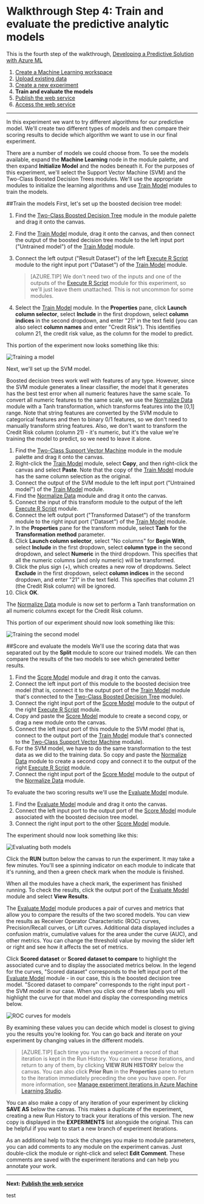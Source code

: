 <properties 
	pageTitle="Step 4: Train and evaluate the predictive analytic models | Microsoft Azure" 
	description="Step 4 of the Develop a predictive solution walkthrough: Train, score, and evaluate multiple models in Azure Machine Learning Studio." 
	services="machine-learning" 
	documentationCenter="" 
	authors="garyericson" 
	manager="paulettm" 
	editor="cgronlun"/>

<tags 
	ms.service="machine-learning" 
	ms.workload="data-services" 
	ms.tgt_pltfrm="na" 
	ms.devlang="na" 
	ms.topic="article" 
	ms.date="07/10/2015" 
	ms.author="garye"/>


# Walkthrough Step 4: Train and evaluate the predictive analytic models

This is the fourth step of the walkthrough, [Developing a Predictive Solution with Azure ML](machine-learning-walkthrough-develop-predictive-solution.md)


1.	[Create a Machine Learning workspace](machine-learning-walkthrough-1-create-ml-workspace.md)
2.	[Upload existing data](machine-learning-walkthrough-2-upload-data.md)
3.	[Create a new experiment](machine-learning-walkthrough-3-create-new-experiment.md)
4.	**Train and evaluate the models**
5.	[Publish the web service](machine-learning-walkthrough-5-publish-web-service.md)
6.	[Access the web service](machine-learning-walkthrough-6-access-web-service.md)

----------

In this experiment we want to try different algorithms for our predictive model. We'll create two different types of models and then compare their scoring results to decide which algorithm we want to use in our final experiment.  

There are a number of models we could choose from. To see the models available, expand the **Machine Learning** node in the module palette, and then expand **Initialize Model** and the nodes beneath it. For the purposes of this experiment, we'll select the Support Vector Machine (SVM) and the Two-Class Boosted Decision Trees modules. We'll use the appropriate modules to initialize the learning algorithms and use [Train Model][train-model] modules to train the models.   

##Train the models
First, let's set up the boosted decision tree model:  

1.	Find the [Two-Class Boosted Decision Tree][two-class-boosted-decision-tree] module in the module palette and drag it onto the canvas.
2.	Find the [Train Model][train-model] module, drag it onto the canvas, and then connect the output of the boosted decision tree module to the left input port ("Untrained model") of the [Train Model][train-model] module.
3.	Connect the left output ("Result Dataset") of the left [Execute R Script][execute-r-script] module to the right input port ("Dataset") of the [Train Model][train-model] module.

	> [AZURE.TIP] We don't need two of the inputs and one of the outputs of the [Execute R Script][execute-r-script] module for this experiment, so we'll just leave them unattached. This is not uncommon for some modules.


4.	Select the [Train Model][train-model] module. In the **Properties** pane, click **Launch column selector**, select **Include** in the first dropdown, select **column indices** in the second dropdown, and enter "21" in the text field (you can also select **column names** and enter "Credit Risk"). This identifies column 21, the credit risk value, as the column for the model to predict.


This portion of the experiment now looks something like this:  

![Training a model][1]
 
Next, we'll set up the SVM model.  

Boosted decision trees work well with features of any type. However, since the SVM module generates a linear classifier, the model that it generates has the best test error when all numeric features have the same scale. To convert all numeric features to the same scale, we use the [Normalize Data][normalize-data] module with a Tanh transformation, which transforms features into the [0,1] range. Note that string features are converted by the SVM module to categorical features and then to binary 0/1 features, so we don't need to manually transform string features. Also, we don't want to transform the Credit Risk column (column 21) - it's numeric, but it's the value we're training the model to predict, so we need to leave it alone.  

1.	Find the [Two-Class Support Vector Machine][two-class-support-vector-machine] module in the module palette and drag it onto the canvas.
2.	Right-click the [Train Model][train-model] module, select **Copy**, and then right-click the canvas and select **Paste**. Note that the copy of the [Train Model][train-model] module has the same column selection as the original.
3.	Connect the output of the SVM module to the left input port ("Untrained model") of the [Train Model][train-model] module.
4.	Find the [Normalize Data][normalize-data] module and drag it onto the canvas.
5.	Connect the input of this transform module to the output of the left [Execute R Script][execute-r-script] module.
6.	Connect the left output port ("Transformed Dataset") of the transform module to the right input port ("Dataset") of the [Train Model][train-model] module.
7.	In the **Properties** pane for the transform module, select **Tanh** for the **Transformation method** parameter.
8.	Click **Launch column selector**, select "No columns" for **Begin With**, select **Include** in the first dropdown, select **column type** in the second dropdown, and select **Numeric** in the third dropdown. This specifies that all the numeric columns (and only numeric) will be transformed.
9.	Click the plus sign (+), which creates a new row of dropdowns. Select **Exclude** in the first dropdown, select **column indices** in the second dropdown, and enter "21" in the text field. This specifies that column 21 (the Credit Risk column) will be ignored.
10.	Click **OK**.  


The [Normalize Data][normalize-data] module is now set to perform a Tanh transformation on all numeric columns except for the Credit Risk column.  

This portion of our experiment should now look something like this:  

![Training the second model][2]  

##Score and evaluate the models
We'll use the scoring data that was separated out by the **Split** module to score our trained models. We can then compare the results of the two models to see which generated better results.  

1.	Find the [Score Model][score-model] module and drag it onto the canvas.
2.	Connect the left input port of this module to the boosted decision tree model (that is, connect it to the output port of the [Train Model][train-model] module that's connected to the [Two-Class Boosted Decision Tree][two-class-boosted-decision-tree] module).
3.	Connect the right input port of the [Score Model][score-model] module to the output of the right [Execute R Script][execute-r-script] module. 
4.	Copy and paste the [Score Model][score-model] module to create a second copy, or drag a new module onto the canvas.
5.	Connect the left input port of this module to the SVM model (that is, connect to the output port of the [Train Model][train-model] module that's connected to the [Two-Class Support Vector Machine][two-class-support-vector-machine] module).
6.	For the SVM model, we have to do the same transformation to the test data as we did to the training data. So copy and paste the [Normalize Data][normalize-data] module to create a second copy and connect it to the output of the right [Execute R Script][execute-r-script] module.
7.	Connect the right input port of the [Score Model][score-model] module to the output of the [Normalize Data][normalize-data] module.  

To evaluate the two scoring results we'll use the [Evaluate Model][evaluate-model] module.  

1.	Find the [Evaluate Model][evaluate-model] module and drag it onto the canvas.
2.	Connect the left input port to the output port of the [Score Model][score-model] module associated with the boosted decision tree model.
3.	Connect the right input port to the other [Score Model][score-model] module.  

The experiment should now look something like this:  

![Evaluating both models][3]
 
Click the **RUN** button below the canvas to run the experiment. It may take a few minutes. You'll see a spinning indicator on each module to indicate that it's running, and then a green check mark when the module is finished.   

When all the modules have a check mark, the experiment has finished running. To check the results, click the output port of the [Evaluate Model][evaluate-model] module and select **View Results**.  

The [Evaluate Model][evaluate-model] module produces a pair of curves and metrics that allow you to compare the results of the two scored models. You can view the results as Receiver Operator Characteristic (ROC) curves, Precision/Recall curves, or Lift curves. Additional data displayed includes a confusion matrix, cumulative values for the area under the curve (AUC), and other metrics. You can change the threshold value by moving the slider left or right and see how it affects the set of metrics.  

Click **Scored dataset** or **Scored dataset to compare** to highlight the associated curve and to display the associated metrics below. In the legend for the curves, "Scored dataset" corresponds to the left input port of the [Evaluate Model][evaluate-model] module - in our case, this is the boosted decision tree model. "Scored dataset to compare" corresponds to the right input port - the SVM model in our case. When you click one of these labels you will highlight the curve for that model and display the corresponding metrics below.  

![ROC curves for models][4]
 
By examining these values you can decide which model is closest to giving you the results you're looking for. You can go back and iterate on your experiment by changing values in the different models.  

> [AZURE.TIP] Each time you run the experiment a record of that iteration is kept in the Run History. You can view these iterations, and return to any of them, by clicking **VIEW RUN HISTORY** below the canvas. You can also click **Prior Run** in the **Properties** pane to return to the iteration immediately preceding the one you have open. For more information, see [Manage experiment iterations in Azure Machine Learning Studio](machine-learning-manage-experiment-iterations.md).

You can also make a copy of any iteration of your experiment by clicking **SAVE AS** below the canvas. This makes a duplicate of the experiment, creating a new Run History to track your iterations of this version. The new copy is displayed in the **EXPERIMENTS** list alongside the original. This can be helpful if you want to start a new branch of experiment iterations.  

As an additional help to track the changes you make to module parameters, you can add comments to any module on the experiment canvas. Just double-click the module or right-click and select **Edit Comment**. These comments are saved with the experiment iterations and can help you annotate your work.


----------

**Next: [Publish the web service](machine-learning-walkthrough-5-publish-web-service.md)**

[1]: ./media/machine-learning-walkthrough-4-train-and-evaluate-models/train1.png
[2]: ./media/machine-learning-walkthrough-4-train-and-evaluate-models/train2.png
[3]: ./media/machine-learning-walkthrough-4-train-and-evaluate-models/train3.png
[4]: ./media/machine-learning-walkthrough-4-train-and-evaluate-models/train4.png


<!-- Module References -->
[evaluate-model]: https://msdn.microsoft.com/library/azure/927d65ac-3b50-4694-9903-20f6c1672089/
[execute-r-script]: https://msdn.microsoft.com/library/azure/30806023-392b-42e0-94d6-6b775a6e0fd5/
[normalize-data]: https://msdn.microsoft.com/library/azure/986df333-6748-4b85-923d-871df70d6aaf/
[score-model]: https://msdn.microsoft.com/library/azure/401b4f92-e724-4d5a-be81-d5b0ff9bdb33/
[train-model]: https://msdn.microsoft.com/library/azure/5cc7053e-aa30-450d-96c0-dae4be720977/
[two-class-boosted-decision-tree]: https://msdn.microsoft.com/library/azure/e3c522f8-53d9-4829-8ea4-5c6a6b75330c/
[two-class-support-vector-machine]: https://msdn.microsoft.com/library/azure/12d8479b-74b4-4e67-b8de-d32867380e20/
 
test
